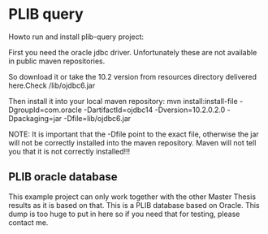 # PLIB query

Howto run and install plib-query project:

First you need the oracle jdbc driver. Unfortunately these are not available in public maven repositories. 

So download it or take the 10.2 version from resources directory delivered here.Check /lib/ojdbc6.jar

Then install it into your local maven repository: 
mvn install:install-file -DgroupId=com.oracle -DartifactId=ojdbc14 -Dversion=10.2.0.2.0 -Dpackaging=jar -Dfile=lib/ojdbc6.jar

NOTE: It is important that the -Dfile point to the exact file, 
otherwise the jar will not be correctly installed into the maven repository. Maven will not tell you that it is not correctly installed!!!

## PLIB oracle database

This example project can only work together with the other Master Thesis results as it is based on that. This is a PLIB database based on Oracle. This dump is too huge to put in here so if you need that for testing, please contact me. 
